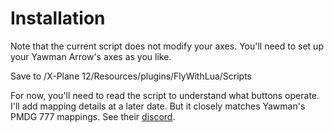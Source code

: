 # Installation
Note that the current script does not modify your axes. You'll need to set up your Yawman Arrow's axes as you like.

Save to /X-Plane 12/Resources/plugins/FlyWithLua/Scripts

For now, you'll need to read the script to understand what buttons operate. I'll add mapping details at a later date. But it closely matches Yawman's PMDG 777 mappings. See their [discord](https://discord.gg/dcpTc5KP).

